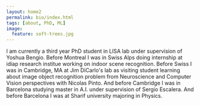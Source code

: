 ```yaml
---
layout: home2
permalink: bio/index.html
tags: [about, PhD, ML]
image:
  feature: soft-trees.jpg
---
```


I am currently a third year PhD student in LISA lab under supervision of Yoshua Bengio.
Before Montreal I was in Swiss Alps doing  internship at idiap research institue working on indoor scene recognition.
Before Swiss I was in Cambridge, MA at Jim DiCarlo's lab as visiting student learning about image object recognition problem from Neuroscience and Computer Vision perspectives with Nicolas Pinto.
And before Cambridge I was in Barcelona studying master in A.I. under supervision of Sergio Escalera.
And before Barcelona I was at Sharif university majoring in Physics.


